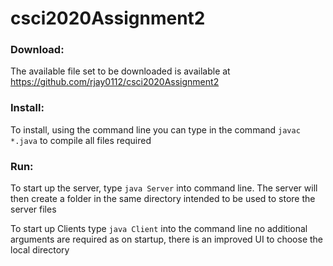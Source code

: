 # csci2020Assignment2
### Download:
The available file set to be downloaded is available at https://github.com/rjay0112/csci2020Assignment2

### Install:
To install, using the command line you can type in the command
```javac *.java``` to compile all files required
### Run:
To start up the server, type 
```java Server``` into command line.
The server will then create a folder in the same directory intended to be used to store the server files

To start up Clients type
```java Client``` into the command line
no additional arguments are required as on startup, there is an improved UI to choose the local directory
